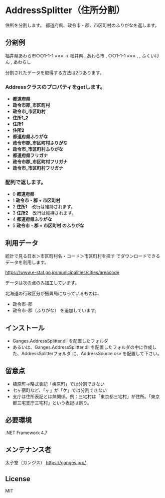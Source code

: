# AddressSplitter（住所分割）
住所を分割します。
都道府県、政令市・郡、市区町村のふりがなを返します。

## 分割例
福井県あわら市○○1-1-1 ××× → 福井県 , あわら市 , ○○1-1-1 ××× , , ふくいけん , あわらし

分割されたデータを取得する方法は2つあります。

### Addressクラスのプロパティをgetします。
- **都道府県**
- **政令市郡_市区町村**
- **政令市_市区町村**
- **住所1_2**
- **住所1**
- **住所2**
- **都道府県ふりがな**
- **政令市郡_市区町村ふりがな**
- **政令市_市区町村ふりがな**
- **都道府県フリガナ**
- **政令市郡_市区町村フリガナ**
- **政令市_市区町村フリガナ**

### 配列で返します。
- 0 **都道府県**
- 1 **政令市・郡 + 市区町村**
- 2 **住所1**　改行は維持されます。
- 3 **住所2**　改行は維持されます。
- 4 **都道府県ふりがな**
- 5 **政令市・郡 + 市区町村 のふりがな**

## 利用データ
統計で見る日本＞市区町村名・コード＞市区町村を探す でダウンロードできるデータを利用します。

https://www.e-stat.go.jp/municipalities/cities/areacode

データは次の点のみ加工しています。

北海道の行政区分が振興局になっているものは、
- 政令市･郡
- 政令市･郡（ふりがな）
を追加しています。

## インストール
- Ganges.AddressSplitter.dll を配置したフォルダ
- あるいは、Ganges.AddressSplitter.dll を配置したフォルダの中に作成した、AddressSplitterフォルダ
に、AddressSource.csv を配置して下さい。

## 留意点
- 檮原町→略式表記「梼原町」では分割できない
- 七ヶ宿町など、「ヶ」が「ケ」では分割できない
- 支庁は住所表記とは無関係。例：三宅村は「東京都三宅村」が住所。「東京都三宅支庁三宅村」という表記は誤り。

## 必要環境
.NET Framework 4.7

## メンテナンス者
太子堂（ガンジス） https://ganges.pro/

## License
MIT
